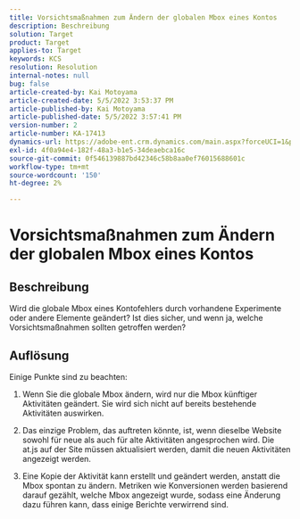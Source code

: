 ```yaml
---
title: Vorsichtsmaßnahmen zum Ändern der globalen Mbox eines Kontos
description: Beschreibung
solution: Target
product: Target
applies-to: Target
keywords: KCS
resolution: Resolution
internal-notes: null
bug: false
article-created-by: Kai Motoyama
article-created-date: 5/5/2022 3:53:37 PM
article-published-by: Kai Motoyama
article-published-date: 5/5/2022 3:57:41 PM
version-number: 2
article-number: KA-17413
dynamics-url: https://adobe-ent.crm.dynamics.com/main.aspx?forceUCI=1&pagetype=entityrecord&etn=knowledgearticle&id=2a81d185-8bcc-ec11-a7b5-6045bd00d995
exl-id: 4f0a94e4-182f-48a3-b1e5-34deaebca16c
source-git-commit: 0f546139887bd42346c58b8aa0ef76015688601c
workflow-type: tm+mt
source-wordcount: '150'
ht-degree: 2%

---
```


# Vorsichtsmaßnahmen zum Ändern der globalen Mbox eines Kontos

## Beschreibung

Wird die globale Mbox eines Kontofehlers durch vorhandene Experimente oder andere Elemente geändert? Ist dies sicher, und wenn ja, welche Vorsichtsmaßnahmen sollten getroffen werden?

## Auflösung

Einige Punkte sind zu beachten:

1. Wenn Sie die globale Mbox ändern, wird nur die Mbox künftiger Aktivitäten geändert. Sie wird sich nicht auf bereits bestehende Aktivitäten auswirken.

1. Das einzige Problem, das auftreten könnte, ist, wenn dieselbe Website sowohl für neue als auch für alte Aktivitäten angesprochen wird. Die at.js auf der Site müssen aktualisiert werden, damit die neuen Aktivitäten angezeigt werden.

1. Eine Kopie der Aktivität kann erstellt und geändert werden, anstatt die Mbox spontan zu ändern. Metriken wie Konversionen werden basierend darauf gezählt, welche Mbox angezeigt wurde, sodass eine Änderung dazu führen kann, dass einige Berichte verwirrend sind.
